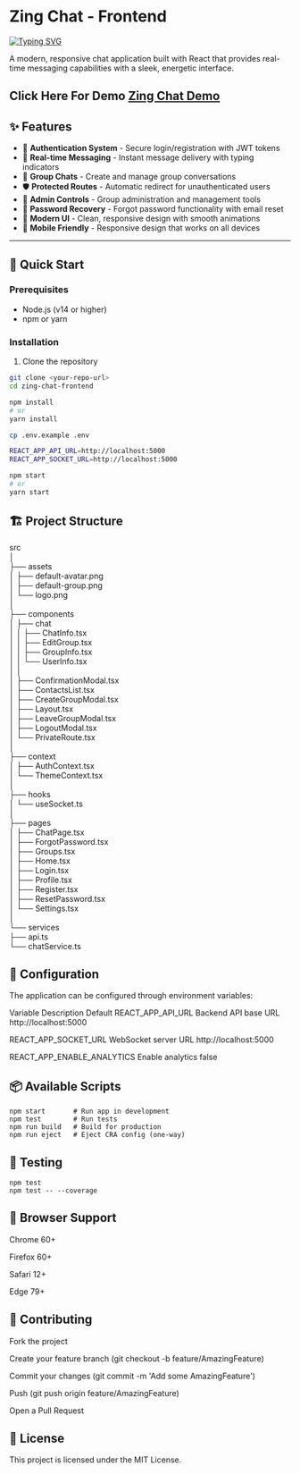 # Zing Chat - Frontend

[![Typing SVG](https://readme-typing-svg.demolab.com?font=Fira+Code&weight=600&size=30&duration=4000&pause=1000&color=1D2EF7&multiline=true&width=435&lines=Zing+Chat!%F0%9F%92%AB+Exclusive+Application+for+Chatting+%7C+Happy+Zinging%F0%9F%99%8C;Get+in+Touch+With+You+Friends+and+Collageous%F0%9F%92%95)](https://git.io/typing-svg)

A modern, responsive chat application built with React that provides real-time messaging capabilities with a sleek, energetic interface.

## Click Here For Demo [Zing Chat Demo](https://zing-chat-rho.vercel.app)

## ✨ Features

- 🔐 **Authentication System** - Secure login/registration with JWT tokens
- 💬 **Real-time Messaging** - Instant message delivery with typing indicators
- 👥 **Group Chats** - Create and manage group conversations
- 🛡️ **Protected Routes** - Automatic redirect for unauthenticated users
- 🔧 **Admin Controls** - Group administration and management tools
- 🔄 **Password Recovery** - Forgot password functionality with email reset
- 🎨 **Modern UI** - Clean, responsive design with smooth animations
- 📱 **Mobile Friendly** - Responsive design that works on all devices

---

## 🚀 Quick Start

### Prerequisites
- Node.js (v14 or higher)
- npm or yarn

### Installation

1. Clone the repository
```bash
git clone <your-repo-url>
cd zing-chat-frontend

npm install
# or
yarn install

cp .env.example .env

REACT_APP_API_URL=http://localhost:5000
REACT_APP_SOCKET_URL=http://localhost:5000

npm start
# or
yarn start
```

## 🏗️ Project Structure  
src  
│  
├── assets  
│   ├── default-avatar.png  
│   ├── default-group.png  
│   └── logo.png   
│  
├── components  
│   ├── chat  
│   │   ├── ChatInfo.tsx  
│   │   ├── EditGroup.tsx  
│   │   ├── GroupInfo.tsx  
│   │   └── UserInfo.tsx  
│   │  
│   ├── ConfirmationModal.tsx  
│   ├── ContactsList.tsx  
│   ├── CreateGroupModal.tsx  
│   ├── Layout.tsx  
│   ├── LeaveGroupModal.tsx  
│   ├── LogoutModal.tsx  
│   └── PrivateRoute.tsx  
│   
├── context  
│   ├── AuthContext.tsx  
│   └── ThemeContext.tsx  
│  
├── hooks  
│   └── useSocket.ts  
│   
├── pages  
│   ├── ChatPage.tsx  
│   ├── ForgotPassword.tsx  
│   ├── Groups.tsx  
│   ├── Home.tsx  
│   ├── Login.tsx  
│   ├── Profile.tsx  
│   ├── Register.tsx  
│   ├── ResetPassword.tsx  
│   └── Settings.tsx  
│   
└── services  
    ├── api.ts  
    └── chatService.ts  
    
## 🔧 Configuration

The application can be configured through environment variables:

Variable	Description	Default
REACT_APP_API_URL	Backend API base URL	http://localhost:5000

REACT_APP_SOCKET_URL	WebSocket server URL	http://localhost:5000

REACT_APP_ENABLE_ANALYTICS	Enable analytics	false

## 📦 Available Scripts
```
npm start       # Run app in development
npm test        # Run tests
npm run build   # Build for production
npm run eject   # Eject CRA config (one-way)
```

## 🧪 Testing
```
npm test
npm test -- --coverage
```

## 📱 Browser Support

Chrome 60+

Firefox 60+

Safari 12+

Edge 79+

## 🤝 Contributing

Fork the project

Create your feature branch (git checkout -b feature/AmazingFeature)

Commit your changes (git commit -m 'Add some AmazingFeature')

Push (git push origin feature/AmazingFeature)

Open a Pull Request

## 📄 License

This project is licensed under the MIT License.
